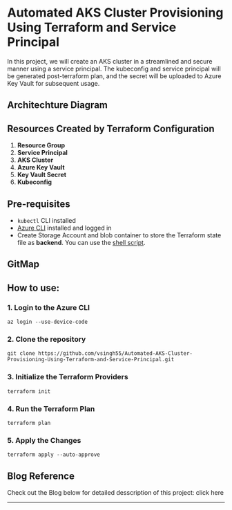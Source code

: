 # Automated AKS Cluster Provisioning Using Terraform and Service Principal

In this project, we will create an AKS cluster in a streamlined and secure manner using a service principal. The kubeconfig and service principal will be generated post-terraform plan, and the secret will be uploaded to Azure Key Vault for subsequent usage.

## Architechture Diagram


## Resources Created by Terraform Configuration

1. **Resource Group**
2. **Service Principal**
3. **AKS Cluster**
4. **Azure Key Vault**
5. **Key Vault Secret**
6. **Kubeconfig**

## Pre-requisites

- `kubectl` CLI installed
- [Azure CLI](https://docs.microsoft.com/en-us/cli/azure/install-azure-cli) installed and logged in
- Create Storage Account and blob container to store the Terraform state file as **backend**. You can use the [shell script](BackendRequirement.sh).

## GitMap


## How to use:

### 1. Login to the Azure CLI

```shell
az login --use-device-code
```

### 2. Clone the repository

```shell
git clone https://github.com/vsingh55/Automated-AKS-Cluster-Provisioning-Using-Terraform-and-Service-Principal.git
```

### 3. Initialize the Terraform Providers

```shell
terraform init
```

### 4. Run the Terraform Plan

```shell
terraform plan
```

### 5. Apply the Changes

```shell
terraform apply --auto-approve
```

<!-- ## Common Errors and Resolutions

### Error 1: Service Principal Not Found

```shell
Error: creating Cluster: (Managed Cluster Name 
"clusternew-aks-cluster" / Resource Group "rgname"): 
containerservice.ManagedClustersClient#CreateOrUpdate: 
Failure sending request: StatusCode=404 -- Original Error: 
Code="ServicePrincipalNotFound" Message="Service principal 
clientID: xxxx-xxxxx-xxxx-xxxxx not found in Active Directory
 tenant xxxx-xxxxx-xxxx-xxxxx, Please see https://aka.ms/
 aks-sp-help for more details."
```

#### Resolution:

Rerun the `terraform apply` command. This could be a bug in the particular provider version. Running the command again usually resolves the issue.

### Error 2: Key Vault Secret Permission Issue

```shell
Error: checking for presence of existing Secret 
"xxxx-xxxxx-xxxx-xxxxx" (Key Vault "https://keyvaultname.
vault.azure.net/"): keyvault.BaseClient#GetSecret: Failure 
responding to request: StatusCode=403 -- Original Error: 
autorest/azure: Service returned an error. Status=403 
Code="Forbidden" Message="Caller is not authorized to perform
 action on resource.\r\nIf role assignments, deny assignments
  or role definitions were changed recently, InnerError=
  {"code":"ForbiddenByRbac"}
  
  on main.tf line 46, in resource "azurerm_key_vault_secret"
   "example":      
  46: resource "azurerm_key_vault_secret" "example" {
```

#### Resolution:

Ensure the user has the Key Vault Administrator role, even if the user has the Owner role. -->

## Blog Reference

Check out the Blog below for detailed desscription of this project: click here


<!-- https://github.com/vsingh55/3-tier-Architecture-Deployment-across-Multiple-Environments.git) -->

---

<!-- 
## Conclusion

This project demonstrates the automated provisioning of an AKS cluster using Terraform and a service principal, with secrets management via Azure Key Vault. By following the enhanced steps and utilizing the detailed instructions, you can achieve a robust and scalable infrastructure setup. -->
